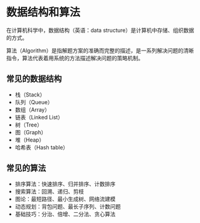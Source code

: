 # 数据结构和算法

在计算机科学中，数据结构（英语：data structure）是计算机中存储、组织数据的方式。

算法（Algorithm）是指解题方案的准确而完整的描述，是一系列解决问题的清晰指令，算法代表着用系统的方法描述解决问题的策略机制。

## 常见的数据结构

- 栈（Stack）
- 队列（Queue）
- 数组（Array）
- 链表（Linked List）
- 树（Tree）
- 图（Graph）
- 堆（Heap）
- 哈希表（Hash table）

## 常见的算法

- 排序算法：快速排序、归并排序、计数排序
- 搜索算法：回溯、递归、剪枝
- 图论：最短路径、最小生成树、网络流建模
- 动态规划：背包问题、最长子序列、计数问题
- 基础技巧：分治、倍增、二分法、贪心算法
